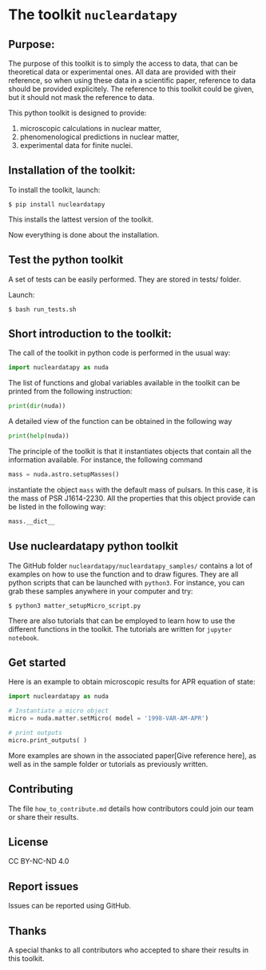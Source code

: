 # The toolkit `nucleardatapy`

## Purpose:

The purpose of this toolkit is to simply the access to data, that can be theoretical data or experimental ones. All data are provided with their reference, so when using these data in a scientific paper, reference to data should be provided explicitely. The reference to this toolkit could be given, but it should not mask the reference to data.

This python toolkit is designed to provide: 
1) microscopic calculations in nuclear matter, 
2) phenomenological predictions in nuclear matter,
3) experimental data for finite nuclei.

## Installation of the toolkit:

To install the toolkit, launch:
```
$ pip install nucleardatapy
```
This installs the lattest version of the toolkit.

Now everything is done about the installation. 

## Test the python toolkit

A set of tests can be easily performed. They are stored in tests/ folder.

Launch:

```
$ bash run_tests.sh
```

## Short introduction to the toolkit:

The call of the toolkit in python code is performed in the usual way:
```Python
import nucleardatapy as nuda
```

The list of functions and global variables available in the toolkit can be printed from the following instruction:
```Python
print(dir(nuda))
```

A detailed view of the function can be obtained in the following way
```Python
print(help(nuda))
```

The principle of the toolkit is that it instantiates objects that contain all the information available. For instance, the following command
```Python
mass = nuda.astro.setupMasses()
```
instantiate the object `mass` with the default mass of pulsars. In this case, it is the mass of PSR J1614-2230. All the properties that this object provide can be listed in the following way:
```Python
mass.__dict__
```

## Use nucleardatapy python toolkit

The GitHub folder `nucleardatapy/nucleardatapy_samples/` contains a lot of examples on how to use the function and to draw figures. They are all python scripts that can be launched with `python3`. For instance, you can grab these samples anywhere in your computer and try:
```
$ python3 matter_setupMicro_script.py
```

There are also tutorials that can be employed to learn how to use the different functions in the toolkit. The tutorials are written for `jupyter notebook`.

## Get started

Here is an example to obtain microscopic results for APR equation of state:

```Python
import nucleardatapy as nuda

# Instantiate a micro object
micro = nuda.matter.setMicro( model = '1998-VAR-AM-APR')

# print outputs
micro.print_outputs( )
```

More examples are shown in the associated paper[Give reference here], as well as in the sample folder or tutorials as previously written.


## Contributing

The file `how_to_contribute.md` details how contributors could join our team or share their results.

## License

CC BY-NC-ND 4.0

## Report issues

Issues can be reported using GitHub.

## Thanks

A special thanks to all contributors who accepted to share their results in this toolkit.


